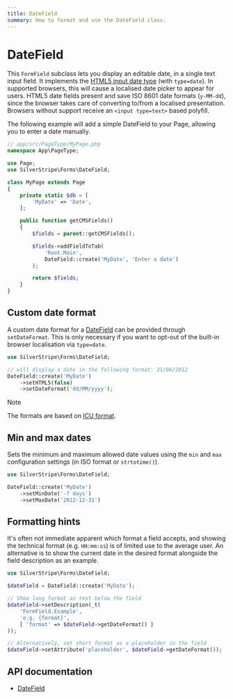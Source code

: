 ```yaml
---
title: DateField
summary: How to format and use the DateField class.
---
```


# DateField

This `FormField` subclass lets you display an editable date, in a single text input field.
It implements the [HTML5 input date type](https://developer.mozilla.org/en-US/docs/Web/HTML/Element/input/date)
(with `type=date`). In supported browsers, this will cause a localised date picker to appear for users.
HTML5 date fields present and save ISO 8601 date formats (`y-MM-dd`),
since the browser takes care of converting to/from a localised presentation.
Browsers without support receive an `<input type=text>` based polyfill.

The following example will add a simple DateField to your Page, allowing you to enter a date manually.

```php
// app/src/PageType/MyPage.php
namespace App\PageType;

use Page;
use SilverStripe\Forms\DateField;

class MyPage extends Page
{
    private static $db = [
        'MyDate' => 'Date',
    ];

    public function getCMSFields()
    {
        $fields = parent::getCMSFields();

        $fields->addFieldToTab(
            'Root.Main',
            DateField::create('MyDate', 'Enter a date')
        );

        return $fields;
    }
}
```

## Custom date format

A custom date format for a [DateField](api:SilverStripe\Forms\DateField) can be provided through `setDateFormat`.
This is only necessary if you want to opt-out of the built-in browser localisation via `type=date`.

```php
use SilverStripe\Forms\DateField;

// will display a date in the following format: 31/06/2012
DateField::create('MyDate')
    ->setHTML5(false)
    ->setDateFormat('dd/MM/yyyy');
```

> [!NOTE]
> The formats are based on [ICU format](https://unicode-org.github.io/icu/userguide/format_parse/datetime/#simpledateformat).

## Min and max dates

Sets the minimum and maximum allowed date values using the `min` and `max` configuration settings (in ISO format or
`strtotime()`).

```php
use SilverStripe\Forms\DateField;

DateField::create('MyDate')
    ->setMinDate('-7 days')
    ->setMaxDate('2012-12-31')
```

## Formatting hints

It's often not immediate apparent which format a field accepts, and showing the technical format (e.g. `HH:mm:ss`) is
of limited use to the average user. An alternative is to show the current date in the desired format alongside the
field description as an example.

```php
use SilverStripe\Forms\DateField;

$dateField = DateField::create('MyDate');

// Show long format as text below the field
$dateField->setDescription(_t(
    'FormField.Example',
    'e.g. {format}',
    [ 'format' => $dateField->getDateFormat() ]
));

// Alternatively, set short format as a placeholder in the field
$dateField->setAttribute('placeholder', $dateField->getDateFormat());
```

## API documentation

- [DateField](api:SilverStripe\Forms\DateField)
